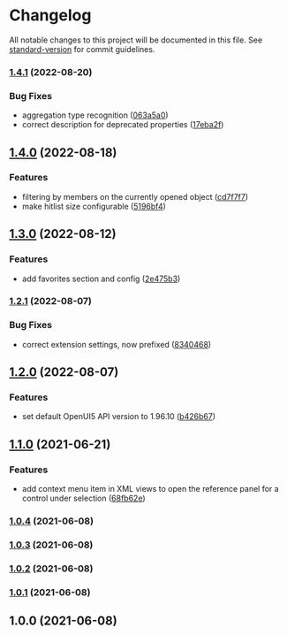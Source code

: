 # Changelog

All notable changes to this project will be documented in this file. See [standard-version](https://github.com/conventional-changelog/standard-version) for commit guidelines.

### [1.4.1](https://github.com/wozjac/vscode-ui5-api-reference/compare/v1.4.0...v1.4.1) (2022-08-20)


### Bug Fixes

* aggregation type recognition ([063a5a0](https://github.com/wozjac/vscode-ui5-api-reference/commit/063a5a0a08607695de00fe4aea26e1d958c0172f))
* correct description for deprecated properties ([17eba2f](https://github.com/wozjac/vscode-ui5-api-reference/commit/17eba2f3e5d694b16ce47f8c0865537956ddc97f))

## [1.4.0](https://github.com/wozjac/vscode-ui5-api-reference/compare/v1.3.0...v1.4.0) (2022-08-18)


### Features

* filtering by members on the currently opened object ([cd7f7f7](https://github.com/wozjac/vscode-ui5-api-reference/commit/cd7f7f71deb3f959f6fc9222e24b835bc81202a8))
* make hitlist size configurable ([5196bf4](https://github.com/wozjac/vscode-ui5-api-reference/commit/5196bf45b8aef51b3b0f39777c24bdd198979447))

## [1.3.0](https://github.com/wozjac/vscode-ui5-api-reference/compare/v1.2.1...v1.3.0) (2022-08-12)


### Features

* add favorites section and config ([2e475b3](https://github.com/wozjac/vscode-ui5-api-reference/commit/2e475b31adcbc0bc1155c8d1b008f8a2ce2da573))

### [1.2.1](https://github.com/wozjac/vscode-ui5-api-reference/compare/v1.2.0...v1.2.1) (2022-08-07)


### Bug Fixes

* correct extension settings, now prefixed ([8340468](https://github.com/wozjac/vscode-ui5-api-reference/commit/8340468ef753363a48857142f9fc4c9fafcf02f0))

## [1.2.0](https://github.com/wozjac/vscode-ui5-api-reference/compare/v1.1.0...v1.2.0) (2022-08-07)


### Features

* set default OpenUI5 API version to 1.96.10 ([b426b67](https://github.com/wozjac/vscode-ui5-api-reference/commit/b426b670de39c2f37ce821d4af942334aada3dfc))

## [1.1.0](https://github.com/wozjac/vscode-ui5-api-reference/compare/v1.0.4...v1.1.0) (2021-06-21)


### Features

* add context menu item in XML views to open the reference panel for a control under selection ([68fb62e](https://github.com/wozjac/vscode-ui5-api-reference/commit/68fb62e3d158e4f2ecc132996010ae2714035c8f))

### [1.0.4](https://github.com/wozjac/vscode-ui5-api-reference/compare/v1.0.3...v1.0.4) (2021-06-08)

### [1.0.3](https://github.com/wozjac/vscode-ui5-api-reference/compare/v1.0.2...v1.0.3) (2021-06-08)

### [1.0.2](https://github.com/wozjac/vscode-ui5-api-reference/compare/v1.0.1...v1.0.2) (2021-06-08)

### [1.0.1](https://github.com/wozjac/vscode-ui5-api-reference/compare/v1.0.0...v1.0.1) (2021-06-08)

## 1.0.0 (2021-06-08)
